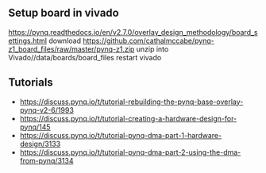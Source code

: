 ## Setup board in vivado
https://pynq.readthedocs.io/en/v2.7.0/overlay_design_methodology/board_settings.html
download https://github.com/cathalmccabe/pynq-z1_board_files/raw/master/pynq-z1.zip
unzip into Vivado/<version>/data/boards/board_files
restart vivado

## Tutorials
- https://discuss.pynq.io/t/tutorial-rebuilding-the-pynq-base-overlay-pynq-v2-6/1993
- https://discuss.pynq.io/t/tutorial-creating-a-hardware-design-for-pynq/145
- https://discuss.pynq.io/t/tutorial-pynq-dma-part-1-hardware-design/3133
- https://discuss.pynq.io/t/tutorial-pynq-dma-part-2-using-the-dma-from-pynq/3134
